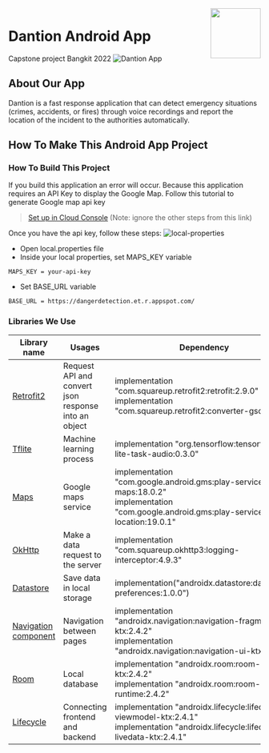 <img src="https://raw.githubusercontent.com/Pangeranmw/Dantion/master/assets_readme/app-launcher.png" width="100" height="100" align="right" />

# Dantion Android App
Capstone project Bangkit 2022
![Dantion App](https://raw.githubusercontent.com/Pangeranmw/Dantion/master/assets_readme/bg-readme.png)

## About Our App

Dantion is a fast response application that can detect emergency situations (crimes, accidents, or fires) through voice recordings and report the location of the incident to the authorities automatically.

## How To Make This Android App Project

### How To Build This Project

If you build this application an error will occur. Because this application requires an API Key to display the Google Map. Follow this tutorial to generate Google map api key
>[Set up in Cloud Console](https://developers.google.com/maps/documentation/android-sdk/start#set_up_in_cloud_console) (Note: ignore the other steps from this link)

Once you have the api key, follow these steps:
![local-properties](https://raw.githubusercontent.com/Pangeranmw/Dantion/master/assets_readme/local-properties.png)

* Open local.properties file
* Inside your local properties, set MAPS_KEY variable
```
MAPS_KEY = your-api-key
```
* Set BASE_URL variable
```
BASE_URL = https://dangerdetection.et.r.appspot.com/
```

### Libraries We Use

| Library name  | Usages        | Dependency    |
| ------------- | ------------- | ------------- |
| [Retrofit2](https://square.github.io/retrofit/) | Request API and convert json response into an object | implementation "com.squareup.retrofit2:retrofit:2.9.0" <br> implementation "com.squareup.retrofit2:converter-gson:2.9.0" |
| [Tflite](https://www.tensorflow.org/lite) | Machine learning process | implementation "org.tensorflow:tensorflow-lite-task-audio:0.3.0" |
| [Maps](https://developers.google.com/maps) | Google maps service | implementation "com.google.android.gms:play-services-maps:18.0.2" <br> implementation "com.google.android.gms:play-services-location:19.0.1" |
| [OkHttp](https://square.github.io/okhttp/) | Make a data request to the server | implementation "com.squareup.okhttp3:logging-interceptor:4.9.3" |
| [Datastore](https://developer.android.com/topic/libraries/architecture/datastore?gclid=CjwKCAjwnZaVBhA6EiwAVVyv9JJDrHZ0zpyjRp2mCoKIKH2ijLF49ZQpVqUuvUv9E7FziCj7pSo6jRoCkfAQAvD_BwE&gclsrc=aw.ds)| Save data in local storage | implementation("androidx.datastore:datastore-preferences:1.0.0") |
| [Navigation component](https://developer.android.com/guide/navigation)| Navigation between pages | implementation "androidx.navigation:navigation-fragment-ktx:2.4.2" <br> implementation "androidx.navigation:navigation-ui-ktx:2.4.2" |
| [Room](https://developer.android.com/jetpack/androidx/releases/room?gclid=CjwKCAjwnZaVBhA6EiwAVVyv9N5Jvs6cSYCGlBiY0NPil7uduzHbZ6cCt3wLu5zziuXBaENV6_JYORoC-FEQAvD_BwE&gclsrc=aw.ds) | Local database | implementation "androidx.room:room-ktx:2.4.2" <br> implementation "androidx.room:room-runtime:2.4.2" |
| [Lifecycle](https://developer.android.com/jetpack/androidx/releases/lifecycle?hl=id) | Connecting frontend and backend | implementation "androidx.lifecycle:lifecycle-viewmodel-ktx:2.4.1" <br> implementation "androidx.lifecycle:lifecycle-livedata-ktx:2.4.1" |